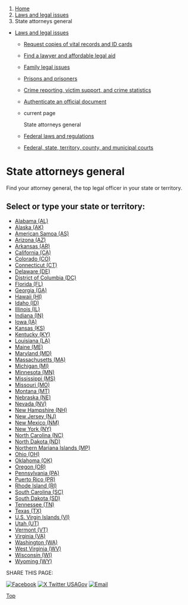 1. [Home](/)
2. [Laws and legal issues](/laws-and-legal-issues)
3. State attorneys general

* [Laws and legal issues](/laws-and-legal-issues)
  + [Request copies of vital records and ID cards](/request-documents)
  + [Find a lawyer and affordable legal aid](/legal-aid)
  + [Family legal issues](/family-legal-issues)
  + [Prisons and prisoners](/prisons-prisoners)
  + [Crime reporting, victim support, and crime statistics](/crime)
  + [Authenticate an official document](/authenticate-us-document)
  + current page

    State attorneys general
  + [Federal laws and regulations](/laws-and-regulations)
  + [Federal, state, territory, county, and municipal courts](/courts)

State attorneys general
=======================

Find your attorney general, the top legal officer in your state or territory.

Select or type your state or territory:
---------------------------------------

* [Alabama (AL)](https://www.alabamaag.gov/)
* [Alaska (AK)](https://law.alaska.gov/department/about.html)
* [American Samoa (AS)](https://www.legalaffairs.as.gov/)
* [Arizona (AZ)](https://www.azag.gov/)
* [Arkansas (AR)](https://arkansasag.gov/)
* [California (CA)](https://www.oag.ca.gov/)
* [Colorado (CO)](https://coag.gov/)
* [Connecticut (CT)](https://portal.ct.gov/ag)
* [Delaware (DE)](https://attorneygeneral.delaware.gov/)
* [District of Columbia (DC)](https://oag.dc.gov/)
* [Florida (FL)](https://www.myfloridalegal.com/)
* [Georgia (GA)](https://law.georgia.gov/)
* [Hawaii (HI)](https://ag.hawaii.gov/contact-us/)
* [Idaho (ID)](https://www.ag.idaho.gov/)
* [Illinois (IL)](https://www.illinoisattorneygeneral.gov/)
* [Indiana (IN)](https://www.in.gov/attorneygeneral/)
* [Iowa (IA)](https://www.iowaattorneygeneral.gov/)
* [Kansas (KS)](https://www.ag.ks.gov/)
* [Kentucky (KY)](https://www.ag.ky.gov/Pages/default.aspx)
* [Louisiana (LA)](https://www.ag.state.la.us/)
* [Maine (ME)](https://www.maine.gov/ag/index.shtml)
* [Maryland (MD)](https://www.marylandattorneygeneral.gov/)
* [Massachusetts (MA)](https://www.mass.gov/orgs/office-of-the-attorney-general)
* [Michigan (MI)](https://www.michigan.gov/ag/)
* [Minnesota (MN)](https://www.ag.state.mn.us/)
* [Mississippi (MS)](https://attorneygenerallynnfitch.com/)
* [Missouri (MO)](https://ago.mo.gov/)
* [Montana (MT)](https://dojmt.gov/our-attorney-general/)
* [Nebraska (NE)](https://ago.nebraska.gov/)
* [Nevada (NV)](https://ag.nv.gov/)
* [New Hampshire (NH)](https://www.doj.nh.gov/)
* [New Jersey (NJ)](https://www.njoag.gov/)
* [New Mexico (NM)](https://nmdoj.gov/)
* [New York (NY)](https://ag.ny.gov/)
* [North Carolina (NC)](https://ncdoj.gov/)
* [North Dakota (ND)](https://attorneygeneral.nd.gov/)
* [Northern Mariana Islands (MP)](https://www.cnmioag.org/)
* [Ohio (OH)](https://www.ohioattorneygeneral.gov/)
* [Oklahoma (OK)](https://oklahoma.gov/oag.html)
* [Oregon (OR)](https://www.doj.state.or.us/)
* [Pennsylvania (PA)](https://www.attorneygeneral.gov/)
* [Puerto Rico (PR)](https://www.justicia.pr.gov/)
* [Rhode Island (RI)](https://riag.ri.gov/)
* [South Carolina (SC)](https://www.scag.gov/)
* [South Dakota (SD)](https://atg.sd.gov/)
* [Tennessee (TN)](https://www.tn.gov/attorneygeneral.html)
* [Texas (TX)](https://www.texasattorneygeneral.gov/)
* [U.S. Virgin Islands (VI)](https://usvidoj.com/)
* [Utah (UT)](https://attorneygeneral.utah.gov/)
* [Vermont (VT)](https://ago.vermont.gov/)
* [Virginia (VA)](https://www.oag.state.va.us/)
* [Washington (WA)](https://www.atg.wa.gov/)
* [West Virginia (WV)](https://ago.wv.gov/Pages/default.aspx)
* [Wisconsin (WI)](https://www.doj.state.wi.us/)
* [Wyoming (WY)](https://ag.wyo.gov/)

SHARE THIS PAGE:

[![Facebook](/themes/custom/usagov/images/social-media-icons/Facebook_Icon.svg)](https://www.facebook.com/sharer/sharer.php?u=https://www.usa.gov/state-attorney-general&v=3)
[![X Twitter USAGov](/themes/custom/usagov/images/social-media-icons/X_Twitter_Icon.svg?version=2)](https://twitter.com/intent/tweet?source=webclient&text=https://www.usa.gov/state-attorney-general)
[![Email](/themes/custom/usagov/images/social-media-icons/Email_Icon.svg?version=2)](mailto:?subject=https://www.usa.gov/state-attorney-general)

[Top](#main-content)